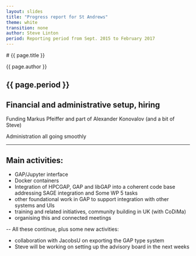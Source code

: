 ```yaml
---
layout: slides
title: "Progress report for St Andrews"
theme: white
transition: none
author: Steve Linton
period: Reporting period from Sept. 2015 to February 2017
---
```


<section data-markdown data-separator="^---\n" data-separator-vertical="^--\n">
# {{ page.title }}

{{ page.author }}

{{ page.period }}
---
## Financial and administrative setup, hiring

Funding Markus Pfeiffer and part of Alexander Konovalov (and a bit of Steve)

Administration all going smoothly

---
## Main activities:

* GAP/Jupyter interface
* Docker containers
* Integration of HPCGAP, GAP and libGAP into a coherent code base addressing SAGE integration
  and Some WP 5 tasks
* other foundational work in GAP to support integration with other systems and UIs
* training and related initiatives, community building in UK (with CoDiMa)
* organising this and connected meetings

--
All these continue, plus some new activities:

- collaboration with JacobsU on exporting the GAP type system
- Steve will be working on setting up the advisory board in the next
  weeks

</section>
